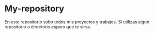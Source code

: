 # My-repository
En este repositorio subo todos mis proyectos y trabajos.
Si utilizas algun repositorio o directorio espero que te sirva.
